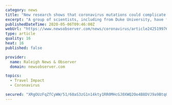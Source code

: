 ```yaml
---
category: news
title: "New research shows that coronavirus mutations could complicate vaccine development | Raleigh News & Observer"
excerpt: "A group of scientists, including from Duke University, have found that the coronavirus has mutated, creating a new strain that may be more contagious."
publishedDateTime: 2020-05-06T09:46:00Z
webUrl: "https://www.newsobserver.com/news/coronavirus/article242519976.html"
type: article
quality: 16
heat: 16
published: false

provider:
  name: Raleigh News & Observer
  domain: newsobserver.com

topics:
  - Travel Impact
  - Coronavirus

secured: "XRgOUzFqZfCyWW/51/60aS3zG1n14kty1RR0MHcGJ0XWQ2Oo4B8DVJ9a9BtqOYajF4t1+9knNCQI+BYicBme2wAFQNsmXQ9TNMsQUPRtafDi1YvITedonGaJ/7xfRxOAYy5IW1LktIEKTOHTnRzmFll9GRDCMOB6OiykOUt5mqYrs+HmW/9fYWxrwwgBRkQRYc/YPQ+xmK8Po6ogucOy9UrBsQ6yvneN5srpetAd/3zE4OpeaQwEuCQ/r5k4nDigv59GtxpzT7SGD5dzXylDIJVE3ah9E7xxQr9QP9+/kP6376+R9PGe8JYZ8PXe3jhrw3/2q1/zWrgc2jTNJUpBkLNMhoCuegDzfwau4C5saohxA2GaZYpUon9bWdg95fXLDZCEcVtf46EdV/DJeLjbjxBrZwuuUSBDOHqNfczx4XEOTAf/DS8Li1zMVuzfXe1+UlVxrnGaaWgyRgi80poCGWbPjxIVH5TyjcAQXXdTmjo=;M7a+p2FAxBd8D8QHtFxPew=="
---
```


